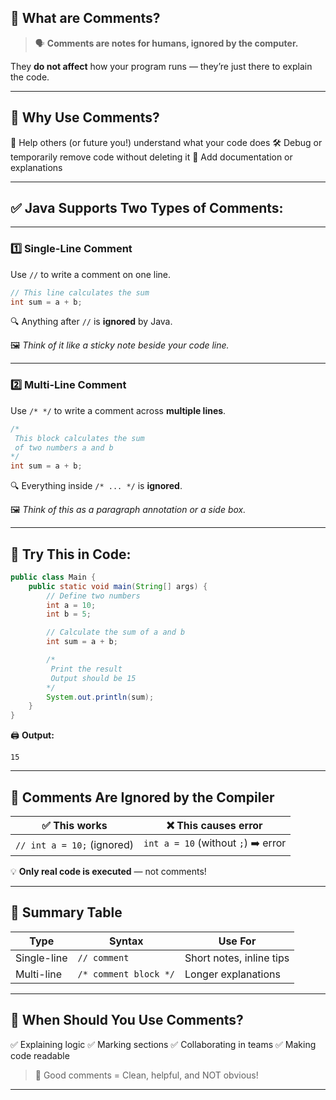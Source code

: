 ## 📝 What are Comments?

> 🗣️ **Comments are notes for humans, ignored by the computer.**

They **do not affect** how your program runs — they’re just there to explain the code.

---

## 🧠 Why Use Comments?

🧩 Help others (or future you!) understand what your code does
🛠️ Debug or temporarily remove code without deleting it
📖 Add documentation or explanations

---

## ✅ Java Supports Two Types of Comments:

---

### 1️⃣ **Single-Line Comment**

Use `//` to write a comment on one line.

```java
// This line calculates the sum
int sum = a + b;
```

🔍 Anything after `//` is **ignored** by Java.

🖼️ *Think of it like a sticky note beside your code line.*

---

### 2️⃣ **Multi-Line Comment**

Use `/* */` to write a comment across **multiple lines**.

```java
/* 
 This block calculates the sum 
 of two numbers a and b
*/
int sum = a + b;
```

🔍 Everything inside `/* ... */` is **ignored**.

🖼️ *Think of this as a paragraph annotation or a side box.*

---

## 🧪 Try This in Code:

```java
public class Main {
    public static void main(String[] args) {
        // Define two numbers
        int a = 10;
        int b = 5;

        // Calculate the sum of a and b
        int sum = a + b;

        /* 
         Print the result
         Output should be 15
        */
        System.out.println(sum);
    }
}
```

🖨️ **Output:**

```
15
```

---

## 🚫 Comments Are Ignored by the Compiler

| ✅ This works               | ❌ This causes error                 |
| -------------------------- | ----------------------------------- |
| `// int a = 10;` (ignored) | `int a = 10` (without `;`) ➡️ error |

💡 **Only real code is executed** — not comments!

---

## 🧩 Summary Table

| Type        | Syntax                | Use For                  |
| ----------- | --------------------- | ------------------------ |
| Single-line | `// comment`          | Short notes, inline tips |
| Multi-line  | `/* comment block */` | Longer explanations      |

---

## 🔁 When Should You Use Comments?

✅ Explaining logic
✅ Marking sections
✅ Collaborating in teams
✅ Making code readable

> 📌 Good comments = Clean, helpful, and NOT obvious!

---